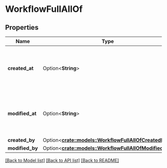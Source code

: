 # WorkflowFullAllOf

## Properties

Name | Type | Description | Notes
------------ | ------------- | ------------- | -------------
**created_at** | Option<**String**> | The date and time when the workflow was created on Box | [optional]
**modified_at** | Option<**String**> | The date and time when the workflow was last updated on Box | [optional]
**created_by** | Option<[**crate::models::WorkflowFullAllOfCreatedBy**](Workflow_Full_allOf_created_by.md)> |  | [optional]
**modified_by** | Option<[**crate::models::WorkflowFullAllOfModifiedBy**](Workflow_Full_allOf_modified_by.md)> |  | [optional]

[[Back to Model list]](../README.md#documentation-for-models) [[Back to API list]](../README.md#documentation-for-api-endpoints) [[Back to README]](../README.md)


